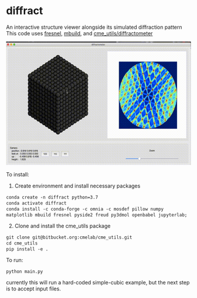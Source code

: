 # diffract
An interactive structure viewer alongside its simulated diffraction pattern
This code uses [fresnel](https://fresnel.readthedocs.io/en/stable/), [mbuild](https://mosdef.org/mbuild/index.html), and [cme_utils/diffractometer](https://bitbucket.org/cmelab/cme_utils/src/master/cme_utils/analyze/diffractometer.py)

![A screen capture of diffract in action](screenshot.gif)

To install:
1. Create environment and install necessary packages
```
conda create -n diffract python=3.7
conda activate diffract
conda install -c conda-forge -c omnia -c mosdef pillow numpy matplotlib mbuild fresnel pyside2 freud py3dmol openbabel jupyterlab;
```
2. Clone and install the cme_utils package
```
git clone git@bitbucket.org:cmelab/cme_utils.git
cd cme_utils
pip install -e .
```

To run:
```
python main.py
```
currently this will run a hard-coded simple-cubic example, but the next step is to accept input files.
